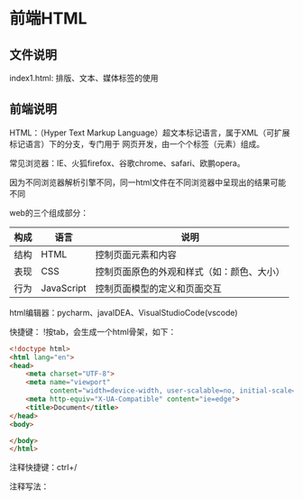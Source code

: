 

# 前端HTML

## 文件说明

index1.html:			排版、文本、媒体标签的使用





## 前端说明

HTML：（Hyper Text Markup Language）超文本标记语言，属于XML（可扩展标记语言）下的分支，专门用于		网页开发，由一个个标签（元素）组成。

常见浏览器：IE、火狐firefox、谷歌chrome、safari、欧鹏opera。

因为不同浏览器解析引擎不同，同一html文件在不同浏览器中呈现出的结果可能不同



web的三个组成部分：

| 构成   | 语言         | 说明                    |
| ---- | ---------- | --------------------- |
| 结构   | HTML       | 控制页面元素和内容             |
| 表现   | CSS        | 控制页面原色的外观和样式（如：颜色、大小） |
| 行为   | JavaScript | 控制页面模型的定义和页面交互        |



html编辑器：pycharm、javaIDEA、VisualStudioCode(vscode)

快捷键： !按tab，会生成一个html骨架，如下：

```html
<!doctype html>
<html lang="en">
<head>
    <meta charset="UTF-8">
    <meta name="viewport"
          content="width=device-width, user-scalable=no, initial-scale=1.0, maximum-scale=1.0, minimum-scale=1.0">
    <meta http-equiv="X-UA-Compatible" content="ie=edge">
    <title>Document</title>
</head>
<body>

</body>
</html>
```

注释快捷键：ctrl+/

注释写法：<!--注释内容-->



